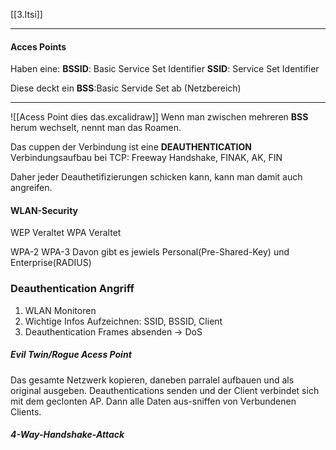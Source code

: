 [[3.Itsi]]
___
#### Acces Points
Haben eine:
**BSSID**: Basic Service Set Identifier
**SSID**: Service Set Identifier

Diese deckt ein **BSS**:Basic Servide Set ab (Netzbereich)
___
![[Acess Point dies das.excalidraw]]
Wenn man zwischen mehreren **BSS** herum wechselt, nennt man das Roamen.

Das cuppen der Verbindung ist eine **DEAUTHENTICATION**
Verbindungsaufbau bei TCP: Freeway Handshake, FINAK, AK, FIN

Daher jeder Deauthetifizierungen schicken kann, kann man damit auch angreifen.

#### WLAN-Security
WEP Veraltet
WPA Veraltet

WPA-2
WPA-3
Davon gibt es jewiels Personal(Pre-Shared-Key) und Enterprise(RADIUS)
### Deauthentication Angriff
1. WLAN Monitoren
2. Wichtige Infos Aufzeichnen: SSID, BSSID, Client
3. Deauthentication Frames absenden -> DoS

##### Evil Twin/Rogue Acess Point
Das gesamte Netzwerk kopieren, daneben parralel aufbauen und als original ausgeben. Deauthentications senden und der Client verbindet sich mit dem geclonten AP. Dann alle Daten aus-sniffen von Verbundenen Clients.

##### 4-Way-Handshake-Attack

